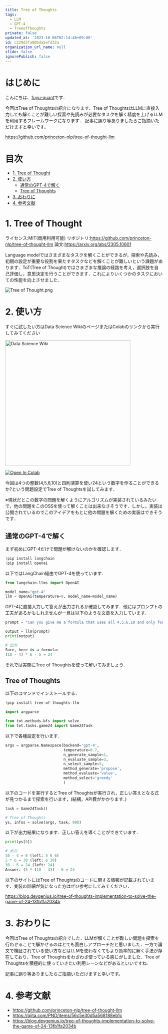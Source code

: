 ```yaml
---
title: Tree of Thoughts
tags:
  - LLM
  - GPT-4
  - TreeofThoughts
private: false
updated_at: '2023-10-06T02:14:46+09:00'
id: c329d3fa80bda5efd32a
organization_url_name: null
slide: false
ignorePublish: false
---
```

# はじめに

こんにちは、[fuyu-quant](https://twitter.com/fuyu_quant)です．

今回はTree of Thoughtsの紹介になります．Tree of ThoughtsはLLMに直接入力しても解くことが難しい探索や先読みが必要なタスクを解く精度を上げるLLMを利用するフレームワークになります．
記事に誤り等ありましたらご指摘いただけますと幸いです。

https://github.com/princeton-nlp/tree-of-thought-llm


# 目次
- [1. Tree of Thought](#1-tree-of-thought)
- [2. 使い方](#2-使い方)
    - [通常のGPT-4で解く](#通常のGPT-4で解く)
    - [Tree of Thoughts](#tree-of-thoughts)
- [3. おわりに](#3-おわりに)
- [4. 参考文献](#4-参考文献)


# 1. Tree of Thought

ライセンス:MIT(商用利用可能)
リポジトリ:https://github.com/princeton-nlp/tree-of-thought-llm
論文:https://arxiv.org/abs/2305.10601

Language modelではさまざまなタスクを解くことができるが，探索や先読み，初期の設定が重要な役割を果たすタスクなどを解くことが難しいという課題があります．ToT(Tree of Thought)ではさまざまな推論の経路を考え，選択肢を自己評価し，意思決定を行うことができます．これによりいくつかのタスクにおいての性能を向上させました．


![Tree of Thought.png](https://qiita-image-store.s3.ap-northeast-1.amazonaws.com/0/529366/0c483b20-3a87-9714-668c-0d36b9f6a509.png)


# 2. 使い方

すぐに試したい方はData Science WikiのページまたはColabのリンクから実行してみてください

<a href="https://www.data-science-wiki.net/article?path=/nlp/llm_framework/tree_of_thoughts.html">
<img src="https://raw.githubusercontent.com/fuyu-quant/data-science-wiki/main/images/logo2.png" alt="Data Science Wiki" width="400"/>
</a>

[![Open In Colab](https://colab.research.google.com/assets/colab-badge.svg)](https://colab.research.google.com/github/fuyu-quant/data-science-wiki/blob/main/nlp/llm_framework/tree_of_thought.ipynb)

今回は4つの整数(4,5,6,10)と四則演算を使い24という数字を作ることができるか?という問題設定でTree of Thoughtsを試してみます．

※現状だとこの数字の問題を解くようにアルゴリズムが実装されているみたいで，他の問題をこのOSSを使って解くことは出来なさそうです．しかし，実装は公開されているのでこのアイデアをもとに他の問題を解くための実装はできそうです．

## 通常のGPT-4で解く

まず初めにGPT-4だけで問題が解けないのかを確認します．

```python
!pip install langchain
!pip install openai
```

以下ではLangChain経由でGPT-4を使っています．

```python
from langchain.llms import OpenAI

model_name="gpt-4"
llm = OpenAI(temperature=0, model_name=model_name)
```

GPT-4に直接入力して答えが出力されるか確認してみます．他にはプロンプトの工夫があるかもしれませんが一旦は以下のような文章を入力しています．

```python
prompt = "Can you give me a formula that uses all 4,5,6,10 and only four arithmetic operations and the answer is 24?"

output = llm(prompt)
print(output)

# 出力
Sure, here is a formula:
(10 - 4) * 6 - 5 = 24
```

それでは実際にTree of Thoughtsを使って解いてみましょう．

## Tree of Thoughts

以下のコマンドでインストールする．

```python
!pip install tree-of-thoughts-llm
```

```python
import argparse

from tot.methods.bfs import solve
from tot.tasks.game24 import Game24Task
```

以下で各種設定を行います．

```python
args = argparse.Namespace(backend='gpt-4', 
                          temperature=0.7,
                          n_generate_sample=1,
                          n_evaluate_sample=3,
                          n_select_sample=5,
                          method_generate='propose',
                          method_evaluate='value',
                          method_select='greedy'
                          )
```

以下のコードを実行するとTree of Thoughtsが実行され，正しい答えとなる式が見つかるまで探索を行います，(結構，API費がかかります．)

```python
task = Game24Task()

# Tree of Thoughts
ys, infos = solve(args, task, 900)
```

以下が出力結果になります．正しい答えを導くことができています．

```python
print(ys[0])

# 出力
10 - 4 = 6 (left: 5 6 6)
5 * 6 = 30 (left: 6 30)
30 - 6 = 24 (left: 24)
Answer: (5 * (10 - 4)) - 6 = 24
```

以下のサイトにはTree of Thoughtsのコードに関する情報が記載されています．実装の詳細が気になった方はぜひ参考にしてみてください．

https://blog.devgenius.io/tree-of-thoughts-implementation-to-solve-the-game-of-24-13fb1fa2034b

# 3. おわりに
今回はTree of Thoughtsの紹介でした．LLMが解くことが難しい問題を探索を行わせることで解かせるのはとても面白しアプローチだと思いました．一方で論文で検証されている使い方などはLLMを使わなくてもより効率的に解く手法が存在しており，Tree of Thoughtsをわざわざ使っている感じがしました．Tree of Thoughtsを積極的に使っていきたい利用シーンなどがあるといいですね.

記事に誤り等ありましたらご指摘いただけますと幸いです。

# 4. 参考文献

- https://github.com/princeton-nlp/tree-of-thought-llm
- https://qiita.com/PND/items/56c5e30d5a568188eb1c
- https://blog.devgenius.io/tree-of-thoughts-implementation-to-solve-the-game-of-24-13fb1fa2034b

